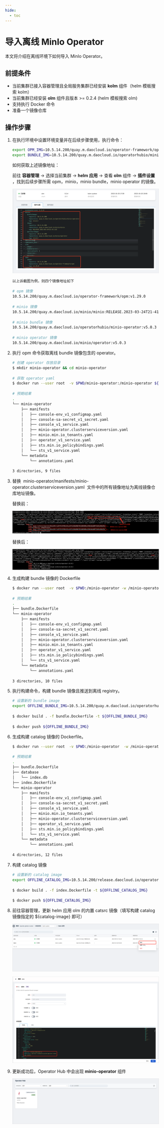 ```yaml
---
hide:
  - toc
---
```



# 导入离线 MinIo Operator

本文将介绍在离线环境下如何导入 MinIo Operator。

## 前提条件

- 当前集群已接入容器管理且全局服务集群已经安装 __kolm__ 组件（helm 模板搜索 kolm）
- 当前集群已经安装 __olm__ 组件且版本 >= 0.2.4 (helm 模板搜索 olm)
- 支持执行 Docker 命令
- 准备一个镜像仓库

## 操作步骤

1. 在执行环境中设置环境变量并在后续步骤使用，执行命令：

    ```bash
    export OPM_IMG=10.5.14.200/quay.m.daocloud.io/operator-framework/opm:v1.29.0 
    export BUNDLE_IMG=10.5.14.200/quay.m.daocloud.io/operatorhubio/minio-operator:v5.0.3 
    ```

    如何获取上述镜像地址：

    前往 __容器管理__ -> 选择当前集群 -> __helm 应用__ -> 查看 __olm__ 组件 -> __插件设置__ ，找到后续步骤所需 opm，minio，minio bundle，minio operator 的镜像。

    ![olm](../../../images/olm.png)

    ```bash
    以上诉截图为例，则四个镜像地址如下

    # opm 镜像 
    10.5.14.200/quay.m.daocloud.io/operator-framework/opm:v1.29.0

    # minio 镜像
    10.5.14.200/quay.m.daocloud.io/minio/minio:RELEASE.2023-03-24T21-41-23Z

    # minio bundle 镜像
    10.5.14.200/quay.m.daocloud.io/operatorhubio/minio-operator:v5.0.3

    # minio operator 镜像 
    10.5.14.200/quay.m.daocloud.io/minio/operator:v5.0.3
    ```

2. 执行 opm 命令获取离线 bundle 镜像包含的 operator。

    ```bash
    # 创建 operator 存放目录
    $ mkdir minio-operator && cd minio-operator 

    # 获取 operator yaml 
    $ docker run --user root  -v $PWD/minio-operator:/minio-operator ${OPM_IMG} alpha bundle unpack --skip-tls-verify -v -d ${BUNDLE_IMG} -o ./minio-operator

    # 预期结果
    .
    └── minio-operator
        ├── manifests
        │   ├── console-env_v1_configmap.yaml
        │   ├── console-sa-secret_v1_secret.yaml
        │   ├── console_v1_service.yaml
        │   ├── minio-operator.clusterserviceversion.yaml
        │   ├── minio.min.io_tenants.yaml
        │   ├── operator_v1_service.yaml
        │   ├── sts.min.io_policybindings.yaml
        │   └── sts_v1_service.yaml
        └── metadata
            └── annotations.yaml

    3 directories, 9 files
    ```

3. 替换  minio-operator/manifests/minio-operator.clusterserviceversion.yaml  文件中的所有镜像地址为离线镜像仓库地址镜像。

    替换前：

    ![image1](../../../images/csv1.png)

    替换后：

    ![image2](../../../images/csv2.png)

4. 生成构建 bundle 镜像的 Dockerfile

    ```bash
    $ docker run --user root  -v $PWD:/minio-operator -w /minio-operator ${OPM_IMG} alpha bundle generate --channels stable,beta -d /minio-operator/minio-operator/manifests -e stable -p minio-operator  

    # 预期结果
    .
    ├── bundle.Dockerfile
    └── minio-operator
        ├── manifests
        │   ├── console-env_v1_configmap.yaml
        │   ├── console-sa-secret_v1_secret.yaml
        │   ├── console_v1_service.yaml
        │   ├── minio-operator.clusterserviceversion.yaml
        │   ├── minio.min.io_tenants.yaml
        │   ├── operator_v1_service.yaml
        │   ├── sts.min.io_policybindings.yaml
        │   └── sts_v1_service.yaml
        └── metadata
            └── annotations.yaml

    3 directories, 10 files
    ```

5. 执行构建命令，构建 bundle 镜像且推送到离线 registry。

    ```bash
    # 设置新的 bundle image 
    export OFFLINE_BUNDLE_IMG=10.5.14.200/quay.m.daocloud.io/operatorhubio/minio-operator:v5.0.3-offline 

    $ docker build . -f bundle.Dockerfile -t ${OFFLINE_BUNDLE_IMG}  

    $ docker push ${OFFLINE_BUNDLE_IMG}
    ```

6. 生成构建 catalog 镜像的 Dockerfile。

    ```bash
    $ docker run --user root  -v $PWD:/minio-operator  -w /minio-operator ${OPM_IMG} index add  --bundles ${OFFLINE_BUNDLE_IMG} --generate --binary-image ${OPM_IMG} --skip-tls-verify

    # 预期结果
    .
    ├── bundle.Dockerfile
    ├── database
    │   └── index.db
    ├── index.Dockerfile
    └── minio-operator
        ├── manifests
        │   ├── console-env_v1_configmap.yaml
        │   ├── console-sa-secret_v1_secret.yaml
        │   ├── console_v1_service.yaml
        │   ├── minio.min.io_tenants.yaml
        │   ├── minio-operator.clusterserviceversion.yaml
        │   ├── operator_v1_service.yaml
        │   ├── sts.min.io_policybindings.yaml
        │   └── sts_v1_service.yaml
        └── metadata
            └── annotations.yaml

    4 directories, 12 files
    ```

7. 构建 catalog 镜像

    ```bash
    # 设置新的 catalog image  
    export OFFLINE_CATALOG_IMG=10.5.14.200/release.daocloud.io/operator-framework/system-operator-index:v0.1.0-offline

    $ docker build . -f index.Dockerfile -t ${OFFLINE_CATALOG_IMG}  

    $ docker push ${OFFLINE_CATALOG_IMG}
    ```

8. 前往容器管理，更新 helm 应用 olm 的内置 catsrc 镜像（填写构建 catalog 镜像指定的 ${catalog-image} 即可）

    ![olm1](../../../images/olm1.png)

    ![olm2](../../../images/olm2.png)

9. 更新成功后，Operator Hub 中会出现 __minio-operator__ 组件

    ![olm3](../../../images/olm3.png)
